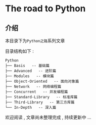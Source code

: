 # The road to Python

## 介绍

本目录下为` Python之路 `系列文章

目录结构如下 : 

```
Python
├── Basis   -- 基础篇
├── Advanced   -- 进阶篇
├── Modules   -- 模块篇
├── Object-Oriented   -- 面向对象篇
├── Network   -- 网络编程篇
├── Concurrent   -- 并发编程篇
├── Standard-Library   -- 标准库篇
├── Third-Library   -- 第三方库篇
└── In-Depth   -- 深入篇
```

欢迎阅读 , 文章尚未整理完成 , 持续更新中 ...


